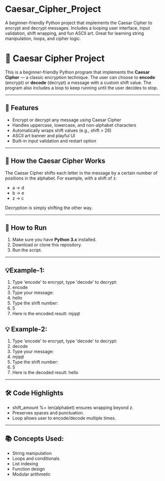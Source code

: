 # Caesar_Cipher_Project
A beginner-friendly Python project that implements the Caesar Cipher to encrypt and decrypt messages. Includes a looping user interface, input validation, shift wrapping, and fun ASCII art. Great for learning string manipulation, loops, and cipher logic.

# 🔐 Caesar Cipher Project

This is a beginner-friendly Python program that implements the **Caesar Cipher** — a classic encryption technique. The user can choose to **encode** (encrypt) or **decode** (decrypt) a message with a custom shift value. The program also includes a loop to keep running until the user decides to stop.

---

## 🎯 Features

- Encrypt or decrypt any message using Caesar Cipher
- Handles uppercase, lowercase, and non-alphabet characters
- Automatically wraps shift values (e.g., shift > 26)
- ASCII art banner and playful UI
- Built-in input validation and restart option

---

## 🧠 How the Caesar Cipher Works

The Caesar Cipher shifts each letter in the message by a certain number of positions in the alphabet. For example, with a shift of `3`:
- a → d
- b → e
- z → c

Decryption is simply shifting the other way.

---

## 🚀 How to Run

1. Make sure you have **Python 3.x** installed.
2. Download or clone this repository.
3. Run the script.

---

## 💡Example-1:

1. Type 'encode' to encrypt, type 'decode' to decrypt:
2. encode
3. Type your message:
4. hello
5. Type the shift number:
6. 5
7. Here is the encoded result: mjqqt

## 💡 Example-2:

1. Type 'encode' to encrypt, type 'decode' to decrypt:
2. decode
3. Type your message:
4. mjqqt
5. Type the shift number:
6. 5
7. Here is the decoded result: hello

---

## 🛠 Code Highlights

- shift_amount %= len(alphabet) ensures wrapping beyond z. 
- Preserves spaces and punctuation. 
- Loop allows user to encode/decode multiple times. 

---

## 📚 Concepts Used:

- String manipulation
- Loops and conditionals
- List indexing
- Function design
- Modular arithmetic
